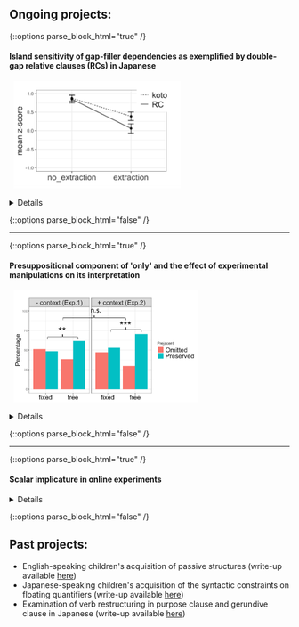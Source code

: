 ## Ongoing projects:

{::options parse_block_html="true" /}

#### Island sensitivity of gap-filler dependencies as exemplified by double-gap relative clauses (RCs) in Japanese
<!---<span style="color:blue">*\#experimental syntax*</span>&nbsp;<span style="color:green">*\#Japanese*</span> \--->
&nbsp;&nbsp;<img src="double_gap_exp1.png" alt="double_gap_exp1" width="300"/>
<details>
  
  * I ran a couple of factorial-design acceptability experiments in order to examine whether the dependency where a gap precedes its filler would exhibit the same degree of island effects as filler-gap dependencies, focusing on the case in Japanese where relativization seems to have taken place out of another RC.
  * Presentation slides for a talk on this project can be accessed [here](CAMP_Takahashi.pdf)
</details>

{::options parse_block_html="false" /}

---

{::options parse_block_html="true" /}

#### Presuppositional component of 'only' and the effect of experimental manipulations on its interpretation
<!---<span style="color:purple">*\#semantics&pragmatics*</span>&nbsp;<span style="color:navy">*\#English*</span> \--->
&nbsp;&nbsp;<img src="only_presupposition.png" alt="only_presupposition" width="330"/>
<details>
  
  * I conducted a series of experiments to find out what is presupposed by the focus marker 'only'; is it the prejacent of the sentence (e.g., "John ate only bananas" presupposes that "John ate (at least) bananas"), or something else? My focus is on whether a certain experimental paradigm, namely the one that proffers alternative propositions in the form of response options, can change the presuppositional component of 'only'.
  * Presentation slides for a talk on this project can be accessed [here](AMLaP_Takahashi.pdf)
</details>

{::options parse_block_html="false" /}

---

{::options parse_block_html="true" /}
#### Scalar implicature in online experiments
<!---<span style="color:purple">*\#semantics&pragmatics*</span>&nbsp;<span style="color:navy">*\#English*</span>--->
<details>
  
  * I am conducting some experiments to discover the effects of modality, as well as the presence of an in-person experimenter, on the way participants engage in pragmatic reasoning, with a focus on the well-known "some-but-not-all" implicature.
</details>

{::options parse_block_html="false" /}
<br />
## Past projects:
*	English-speaking children's acquisition of passive structures (write-up available [here](http://www.lingref.com/bucld/42/BUCLD42-16.pdf))
*	Japanese-speaking children's acquisition of the syntactic constraints on floating quantifiers (write-up available [here](https://scholarspace.manoa.hawaii.edu/bitstream/10125/58832/RN55-LLL2017.pdf))
*	Examination of verb restructuring in purpose clause and gerundive clause in Japanese (write-up available [here](http://www.waseda.jp/assoc-JATLaC/Journals/Resources/01.Takahashi.pdf))
